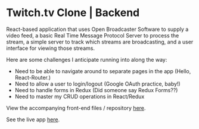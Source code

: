 # Twitch.tv Clone | Backend

React-based application that uses Open Broadcaster Software to supply a video feed, a basic Real Time Message Protocol Server to process the stream, a simple server to track which streams are broadcasting, and a user interface for viewing those streams.

Here are some challenges I anticipate running into along the way:

- Need to be able to navigate around to separate pages in the app (Hello, React-Router.)
- Need to allow a user to login/logout (Google OAuth practice, baby!)
- Need to handle forms in Redux (Did someone say Redux Forms??)
- Need to master my CRUD operations in React/Redux

View the accompanying front-end files / repository <a href="https://github.com/tytysam/simple-twitch.tv-clone-fe" target="_blank" >here</a>.

See the live app <a href="https://tcs-simple-twitch-clone.netlify.app/" target="_blank" >here</a>.
